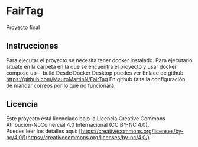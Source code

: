 # FairTag
Proyecto final

## Instrucciones
Para ejecutar el proyecto se necesita tener docker instalado.
Para ejecutarlo situate en la carpeta en la que se encuentra el proyecto y usar docker compose up --build
Desde Docker Desktop puedes ver 
Enlace de github: https://github.com/MauroMartinN/FairTag
En github falta la configuración de mandar correos por lo que no funcionará.

## Licencia

Este proyecto está licenciado bajo la Licencia Creative Commons Atribución-NoComercial 4.0 Internacional (CC BY-NC 4.0).  
Puedes leer los detalles aquí: [https://creativecommons.org/licenses/by-nc/4.0/](https://creativecommons.org/licenses/by-nc/4.0/)
